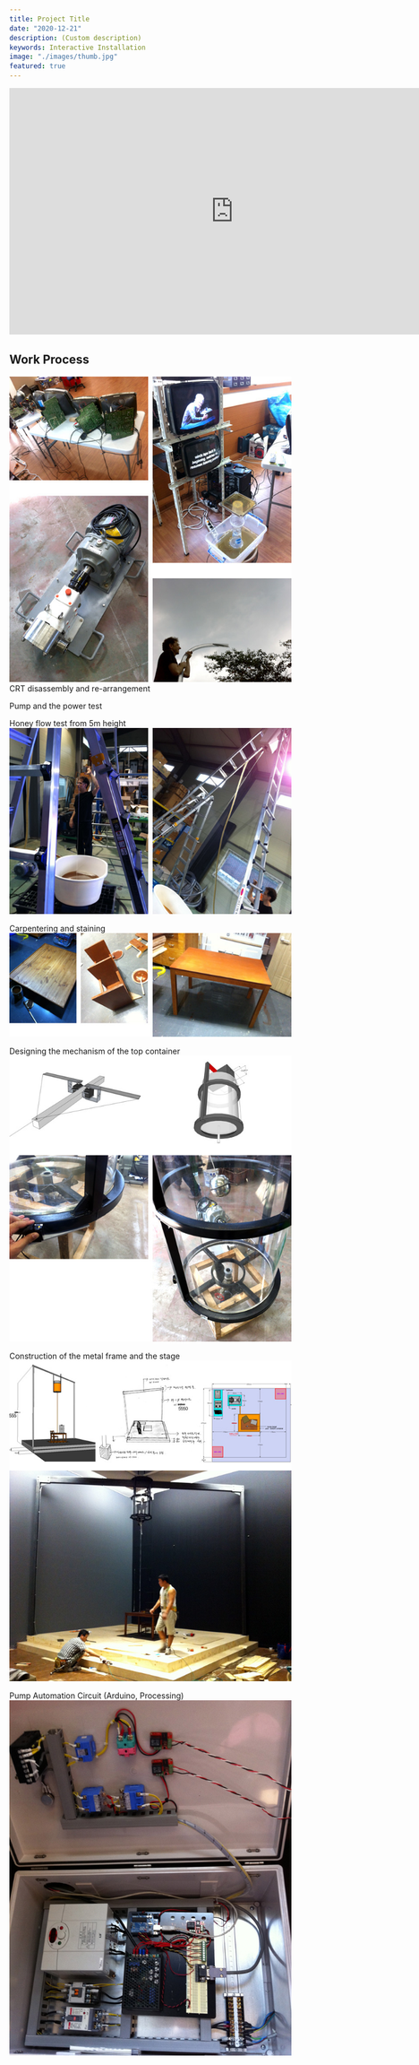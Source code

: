 ```yaml
---
title: Project Title
date: "2020-12-21"
description: (Custom description)
keywords: Interactive Installation
image: "./images/thumb.jpg"
featured: true
---
```


<iframe src="http://player.vimeo.com/video/57201828?portrait=0" width="800" height="440" frameborder="0" webkitAllowFullScreen mozallowfullscreen allowFullScreen></iframe>

## Work Process

![CRT disassembly and re-arrangement](images/Krapps_crt_pump.jpg)
CRT disassembly and re-arrangement

Pump and the power test

Honey flow test from 5m height
![Honey flow test from 5m height](images/Krapps_honeyflow.jpg)

Carpentering and staining
![Carpentering and staining](images/Krapps_table.jpg)

Designing the mechanism of the top container
![Designing the mechanism of the top container](images/Krapps_top.jpg)

Construction of the metal frame and the stage
![Construction of the metal frame and the stage](images/Krapps_stage.jpg)

Pump Automation Circuit (Arduino, Processing)
![Pump Automation Circuit (Arduino, Processing)](images/Krapps_circuit.jpg)
